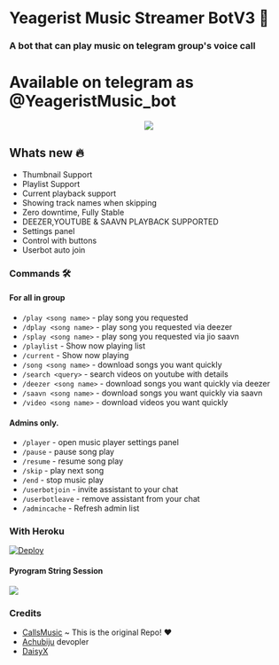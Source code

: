 
<h1 align="centre">Yeagerist Music Streamer BotV3 🎵</h1>

### A bot that can play music on telegram group's voice call

# Available on telegram as @YeageristMusic_bot

<p align="center">
  <img src="https://telegra.ph/file/07e17176fcdb30f9b4104.jpg">
</p>

<h2> Whats new 🔥 </h2>

- Thumbnail Support
- Playlist Support
- Current playback support
- Showing track names when skipping
- Zero downtime, Fully Stable
- DEEZER,YOUTUBE & SAAVN PLAYBACK SUPPORTED
- Settings panel
- Control with buttons
- Userbot auto join

### Commands 🛠
#### For all in group

- `/play <song name>` - play song you requested
- `/dplay <song name>` - play song you requested via deezer
- `/splay <song name>` - play song you requested via jio saavn
- `/playlist` - Show now playing list
- `/current` - Show now playing
- `/song <song name>` - download songs you want quickly
- `/search <query>` - search videos on youtube with details
- `/deezer <song name>` - download songs you want quickly via deezer
- `/saavn <song name>` - download songs you want quickly via saavn
- `/video <song name>` - download videos you want quickly

#### Admins only.
- `/player` - open music player settings panel
- `/pause` - pause song play
- `/resume` - resume song play
- `/skip` - play next song
- `/end` - stop music play
- `/userbotjoin` - invite assistant to your chat
- `/userbotleave` - remove assistant from your chat
- `/admincache` - Refresh admin list

### With Heroku
[![Deploy](https://www.herokucdn.com/deploy/button.svg)](https://heroku.com/deploy?template=hhttps://github.com/Yeagerist-Music-Streamer-Bot-V3/Yeagerist-Music-Streamer-BotV3)

#### Pyrogram String Session
<a href="https://replit.com/@IamHirusha/GetPyroSessionVC"><img src="https://img.shields.io/badge/Run-Repl.it-white?style=for-the-badge&logo=repl.it"></a>


 
### Credits
- [CallsMusic](https://github.com/callsmusic/callsmusic) ~ This is the original Repo! ❤️
- [Achubiju](https://github.com/Achu2234) devopler
- [DaisyX](https://github.com/TeamDaisyX)
